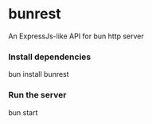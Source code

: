 # bunrest

An ExpressJs-like API for bun http server

### Install dependencies

bun install bunrest

### Run the server

bun start
